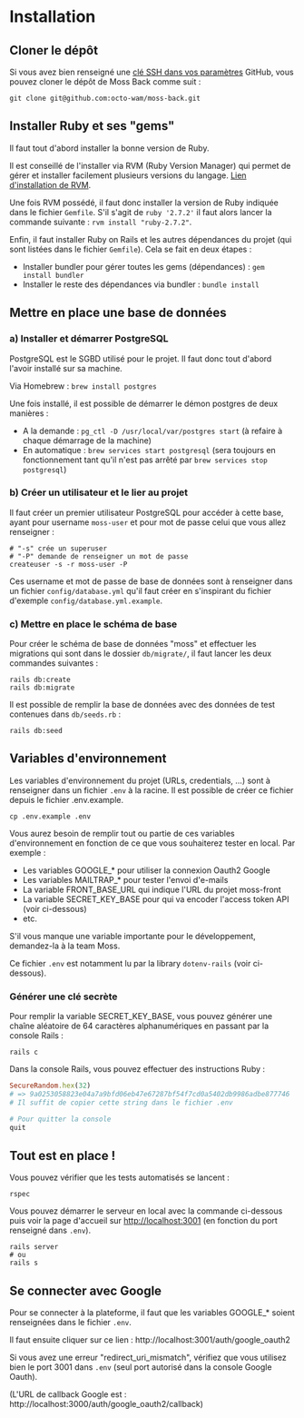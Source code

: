 # Installation

## Cloner le dépôt

Si vous avez bien renseigné une [clé SSH dans vos paramètres](https://github.com/settings/keys) GitHub, vous pouvez cloner le dépôt de Moss Back comme suit :

```shell script
git clone git@github.com:octo-wam/moss-back.git
```

## Installer Ruby et ses "gems"

Il faut tout d'abord installer la bonne version de Ruby.

Il est conseillé de l'installer via RVM (Ruby Version Manager) qui permet de gérer et installer facilement plusieurs versions du langage. [Lien d'installation de RVM](https://rvm.io/rvm/install).

Une fois RVM possédé, il faut donc installer la version de Ruby indiquée dans le fichier `Gemfile`. S'il s'agit de `ruby '2.7.2'` il faut alors lancer la commande suivante : `rvm install "ruby-2.7.2"`.

Enfin, il faut installer Ruby on Rails et les autres dépendances du projet (qui sont listées dans le fichier `Gemfile`). Cela se fait en deux étapes :
- Installer bundler pour gérer toutes les gems (dépendances) : `gem install bundler`
- Installer le reste des dépendances via bundler : `bundle install`

## Mettre en place une base de données

### a) Installer et démarrer PostgreSQL

PostgreSQL est le SGBD utilisé pour le projet. Il faut donc tout d'abord l'avoir installé sur sa machine.

Via Homebrew : `brew install postgres`

Une fois installé, il est possible de démarrer le démon postgres de deux manières :
- A la demande : `pg_ctl -D /usr/local/var/postgres start` (à refaire à chaque démarrage de la machine)
- En automatique : `brew services start postgresql` (sera toujours en fonctionnement tant qu'il n'est pas arrêté par `brew services stop postgresql`)

### b) Créer un utilisateur et le lier au projet

Il faut créer un premier utilisateur PostgreSQL pour accéder à cette base, ayant pour username `moss-user` et pour mot de passe celui que vous allez renseigner :

```shell script
# "-s" crée un superuser
# "-P" demande de renseigner un mot de passe
createuser -s -r moss-user -P
```

Ces username et mot de passe de base de données sont à renseigner dans un fichier `config/database.yml` qu'il faut créer en s'inspirant du fichier d'exemple `config/database.yml.example`.

### c) Mettre en place le schéma de base

Pour créer le schéma de base de données "moss" et effectuer les migrations qui sont dans le dossier `db/migrate/`, il faut lancer les deux commandes suivantes :

```shell script
rails db:create
rails db:migrate
```

Il est possible de remplir la base de données avec des données de test contenues dans `db/seeds.rb` :

```shell script
rails db:seed
```

## Variables d'environnement

Les variables d'environnement du projet (URLs, credentials, ...) sont à renseigner dans un fichier `.env` à la racine. Il est possible de créer ce fichier depuis le fichier .env.example.

```shell script
cp .env.example .env
```

Vous aurez besoin de remplir tout ou partie de ces variables d'environnement en fonction de ce que vous souhaiterez tester en local. Par exemple :
- Les variables GOOGLE_* pour utiliser la connexion Oauth2 Google
- Les variables MAILTRAP_* pour tester l'envoi d'e-mails
- La variable FRONT_BASE_URL qui indique l'URL du projet moss-front
- La variable SECRET_KEY_BASE pour qui va encoder l'access token API (voir ci-dessous)
- etc.

S'il vous manque une variable importante pour le développement, demandez-la à la team Moss.

Ce fichier `.env` est notamment lu par la library `dotenv-rails` (voir ci-dessous).

### Générer une clé secrète

Pour remplir la variable SECRET_KEY_BASE, vous pouvez générer une chaîne aléatoire de 64 caractères alphanumériques en passant par la console Rails :

```shell script
rails c
```

Dans la console Rails, vous pouvez effectuer des instructions Ruby :

```ruby
SecureRandom.hex(32)
# => 9a0253058823e04a7a9bfd06eb47e67287bf54f7cd0a5402db9986adbe877746
# Il suffit de copier cette string dans le fichier .env

# Pour quitter la console
quit
```

## Tout est en place !

Vous pouvez vérifier que les tests automatisés se lancent :

```shell script
rspec
```

Vous pouvez démarrer le serveur en local avec la commande ci-dessous puis voir la page d'accueil sur [http://localhost:3001](http://localhost:3001) (en fonction du port renseigné dans `.env`).

```shell script
rails server
# ou
rails s
```

## Se connecter avec Google

Pour se connecter à la plateforme, il faut que les variables GOOGLE_* soient renseignées dans le fichier `.env`.

Il faut ensuite cliquer sur ce lien : http://localhost:3001/auth/google_oauth2

Si vous avez une erreur "redirect_uri_mismatch", vérifiez que vous utilisez bien le port 3001 dans `.env` (seul port autorisé dans la console Google Oauth).

(L'URL de callback Google est : http://localhost:3000/auth/google_oauth2/callback)
